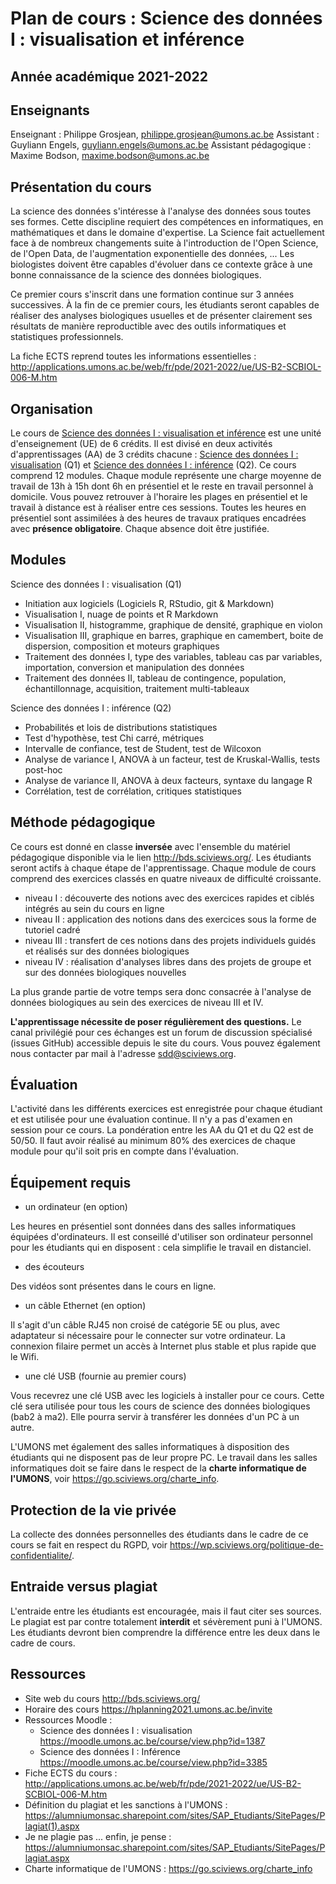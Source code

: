# Plan de cours : Science des données I : visualisation et inférence
## Année académique 2021-2022

## Enseignants

Enseignant : Philippe Grosjean, <philippe.grosjean@umons.ac.be>
Assistant : Guyliann Engels, <guyliann.engels@umons.ac.be>
Assistant pédagogique : Maxime Bodson, <maxime.bodson@umons.ac.be>

## Présentation du cours

La science des données s'intéresse à l'analyse des données sous toutes ses formes.  Cette discipline requiert des compétences en informatiques, en mathématiques et dans le domaine d'expertise. La Science fait actuellement face à de nombreux changements suite à l'introduction de l'Open Science, de l'Open Data, de l'augmentation exponentielle des données, ... Les biologistes doivent être capables d'évoluer dans ce contexte grâce à une bonne connaissance de la science des données biologiques.

Ce premier cours s'inscrit dans une formation continue sur 3 années successives. À la fin de ce premier cours, les étudiants seront capables de réaliser des analyses biologiques usuelles et de présenter clairement ses résultats de manière reproductible avec des outils informatiques et statistiques professionnels. 

La fiche ECTS reprend toutes les informations essentielles : <http://applications.umons.ac.be/web/fr/pde/2021-2022/ue/US-B2-SCBIOL-006-M.htm>

## Organisation

Le cours de [Science des données I : visualisation et inférence](http://applications.umons.ac.be/web/fr/pde/2021-2022/ue/US-B2-SCBIOL-006-M.htm) est une unité d'enseignement (UE) de 6 crédits. Il est divisé en deux activités d'apprentissages (AA) de 3 crédits chacune : [Science des données I : visualisation](http://applications.umons.ac.be/web/fr/pde/2021-2022/aa/S-BIOG-006.htm) (Q1) et [Science des données I : inférence](http://applications.umons.ac.be/web/fr/pde/2021-2022/aa/S-BIOG-027.htm) (Q2). Ce cours comprend 12 modules. Chaque module représente une charge moyenne de travail de 13h à 15h dont 6h en présentiel et le reste en travail personnel à domicile.  Vous pouvez retrouver à l'horaire les plages en présentiel et le travail à distance est à réaliser entre ces sessions. Toutes les heures en présentiel sont assimilées à des heures de travaux pratiques encadrées avec **présence obligatoire**. Chaque absence doit être justifiée. 

## Modules

Science des données I : visualisation (Q1)

- Initiation aux logiciels (Logiciels R, RStudio, git & Markdown)
- Visualisation I, nuage de points et R Markdown
- Visualisation II, histogramme, graphique de densité, graphique en violon
- Visualisation III, graphique en barres, graphique en camembert, boite de dispersion, composition et moteurs graphiques
- Traitement des données I, type des variables, tableau cas par variables, importation, conversion et manipulation des données
- Traitement des données II,  tableau de contingence, population, échantillonnage, acquisition, traitement multi-tableaux

Science des données I : inférence (Q2)

- Probabilités et lois de distributions statistiques
- Test d'hypothèse, test Chi carré, métriques
- Intervalle de confiance, test de Student, test de Wilcoxon
- Analyse de variance I, ANOVA à un facteur, test de Kruskal-Wallis, tests post-hoc
- Analyse de variance II, ANOVA à deux facteurs, syntaxe du langage R
- Corrélation, test de corrélation, critiques statistiques

## Méthode pédagogique

Ce cours est donné en classe **inversée** avec l'ensemble du matériel pédagogique disponible via le lien <http://bds.sciviews.org/>. Les étudiants seront actifs à chaque étape de l'apprentissage. Chaque module de cours comprend des exercices classés en quatre niveaux de difficulté croissante.

- niveau I : découverte des notions avec des exercices rapides et ciblés intégrés au sein du cours en ligne
- niveau II : application des notions dans des exercices sous la forme de tutoriel cadré
- niveau III :  transfert de ces notions dans des projets individuels guidés et réalisés sur des données biologiques
- niveau IV : réalisation d'analyses libres dans des projets de groupe et sur des données biologiques nouvelles

La plus grande partie de votre temps sera donc consacrée à l'analyse de données biologiques au sein des exercices de niveau III et IV. 

**L'apprentissage nécessite de poser régulièrement des questions.** Le canal privilégié pour ces échanges est un forum de discussion spécialisé (issues GitHub) accessible depuis le site du cours. Vous pouvez également nous contacter par mail à l'adresse <sdd@sciviews.org>.

## Évaluation

L'activité dans les différents exercices est enregistrée pour chaque étudiant et est utilisée pour une évaluation continue. Il n'y a pas d'examen en session pour ce cours. La pondération entre les AA du Q1 et du Q2 est de 50/50. Il faut avoir réalisé au minimum 80% des exercices de chaque module pour qu'il soit pris en compte dans l'évaluation.

## Équipement requis

- un ordinateur (en option)

Les heures en présentiel sont données dans des salles informatiques équipées d'ordinateurs. Il est conseillé d'utiliser son ordinateur personnel pour les étudiants qui en disposent : cela simplifie le travail en distanciel.

- des écouteurs 

Des vidéos sont présentes dans le cours en ligne. 

- un câble Ethernet (en option)

Il s'agit d'un câble RJ45 non croisé de catégorie 5E ou plus, avec adaptateur si nécessaire pour le connecter sur votre ordinateur. La connexion filaire permet un accès à Internet plus stable et plus rapide que le Wifi.

- une clé USB (fournie au premier cours)

Vous recevrez une clé USB avec les logiciels à installer pour ce cours. Cette clé sera utilisée pour tous les cours de science des données biologiques (bab2 à ma2). Elle pourra servir à transférer les données d'un PC à un autre.

L'UMONS met également des salles informatiques à disposition des étudiants qui ne disposent pas de leur propre PC. Le travail dans les salles informatiques doit se faire dans le respect de la **charte informatique de l'UMONS**, voir <https://go.sciviews.org/charte_info>.

## Protection de la vie privée

La collecte des données personnelles des étudiants dans le cadre de ce cours se fait en respect du RGPD, voir <https://wp.sciviews.org/politique-de-confidentialite/>.

## Entraide versus plagiat 

L'entraide entre les étudiants est encouragée, mais il faut citer ses sources. Le plagiat est par contre totalement **interdit** et sévèrement puni à l'UMONS. Les étudiants devront bien comprendre la différence entre les deux dans le cadre de cours.

## Ressources

- Site web du cours  <http://bds.sciviews.org/> 
- Horaire des cours <https://hplanning2021.umons.ac.be/invite>
- Ressources Moodle :
  - Science des données I : visualisation <https://moodle.umons.ac.be/course/view.php?id=1387>
  - Science des données I : Inférence <https://moodle.umons.ac.be/course/view.php?id=3385>
- Fiche ECTS du cours : <http://applications.umons.ac.be/web/fr/pde/2021-2022/ue/US-B2-SCBIOL-006-M.htm>
- Définition du plagiat et les sanctions à l'UMONS : <https://alumniumonsac.sharepoint.com/sites/SAP_Etudiants/SitePages/Plagiat(1).aspx>
- Je ne plagie pas ... enfin, je pense : <https://alumniumonsac.sharepoint.com/sites/SAP_Etudiants/SitePages/Plagiat.aspx> 
- Charte informatique de l'UMONS : <https://go.sciviews.org/charte_info>
